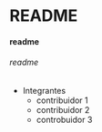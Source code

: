 # README
#### readme
###### readme
* Integrantes
    - contribuidor 1
    - contribuidor 2
    - controbuidor 3
    
